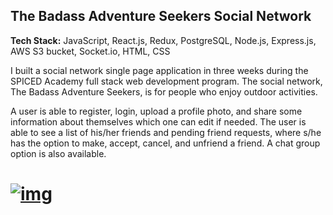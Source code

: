 ## The Badass Adventure Seekers Social Network

**Tech Stack:** JavaScript, React.js, Redux, PostgreSQL, Node.js, Express.js, AWS S3 bucket, Socket.io, HTML, CSS



I built a social network single page application in three weeks during the SPICED Academy full stack web development program. The social network, The Badass Adventure Seekers, is for people who enjoy outdoor activities.

A user is able to register, login, upload a profile photo, and share some information about themselves which one can edit if needed. The user is able to see a list of his/her friends and pending friend requests, where s/he has the option to make, accept, cancel, and unfriend a friend. A chat group option is also available.

[![img](https://github.com/LauraSchneider/social-network/raw/master/social_network_demo.gif)](https://github.com/LauraSchneider/social-network/blob/master/social_network_demo.gif)
=======



